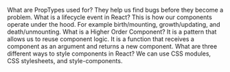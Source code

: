 What are PropTypes used for?
    They help us find bugs before they become a problem.
What is a lifecycle event in React?
    This is how our components operate under the hood. For example birth/mounting, growth/updating, and death/unmounting. 
What is a Higher Order Component?
    It is a pattern that allows us to reuse component logic. It is a function that receives a component as an argument and returns a new component. 
What are three different ways to style components in React?
    We can use CSS modules, CSS stylesheets, and style-components.